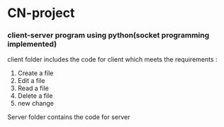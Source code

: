 # CN-project
### client-server program using python(socket programming implemented)

client folder includes the code for client which meets the requirements :
<ol>
   <li>Create a file</li>
   <li>Edit a file</li>
   <li>Read a file</li>
   <li>Delete a file</li>
   <li>new change</li>
</ol>

Server folder contains the code for server
     
